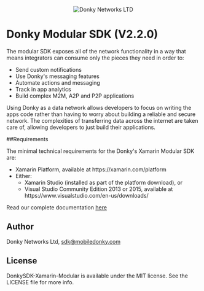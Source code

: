 <p align="center" >
  <img src="https://avatars2.githubusercontent.com/u/11334935?v=3&s=200" alt="Donky Networks LTD" title="Donky Network SDK">
</p>

# Donky Modular SDK (V2.2.0)

The modular SDK exposes all of the network functionality in a way that means integrators can consume only the pieces they need in order to:

<ul>
<li>Send custom notifications</li>
<li>Use Donky's messaging features</li>
<li>Automate actions and messaging</li>
<li>Track in app analytics</li>
<li>Build complex M2M, A2P and P2P applications</li>
</ul>

Using Donky as a data network allows developers to focus on writing the apps code rather than having to worry about building a reliable and secure network. The complexities of transferring data across the internet are taken care of, allowing developers to just build their applications.

##Requirements

The minimal technical requirements for the Donky's Xamarin Modular SDK are:

<ul>
<li>Xamarin Platform, available at https://xamarin.com/platform</li>
<li>Either:<br />
<ul>
<li>Xamarin Studio (installed as part of the platform download), or</li>
<li>Visual Studio Community Edition 2013 or 2015, available at https://www.visualstudio.com/en-us/downloads/</li>
</ul>
</li>
</ul>


Read our complete documentation [here](http://docs.mobiledonky.com)

## Author

Donky Networks Ltd, sdk@mobiledonky.com

## License

DonkySDK-Xamarin-Modular is available under the MIT license. See the LICENSE file for more info.


